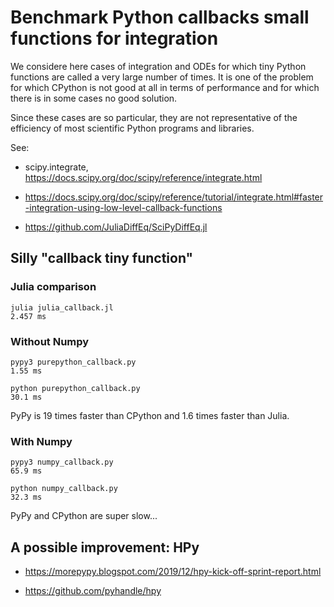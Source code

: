 # Benchmark Python callbacks small functions for integration

We considere here cases of integration and ODEs for which tiny Python functions
are called a very large number of times. It is one of the problem for which
CPython is not good at all in terms of performance and for which there is in
some cases no good solution.

Since these cases are so particular, they are not representative of the
efficiency of most scientific Python programs and libraries.

See:

- scipy.integrate, https://docs.scipy.org/doc/scipy/reference/integrate.html

- https://docs.scipy.org/doc/scipy/reference/tutorial/integrate.html#faster-integration-using-low-level-callback-functions

- https://github.com/JuliaDiffEq/SciPyDiffEq.jl

## Silly "callback tiny function"

### Julia comparison

```
julia julia_callback.jl
2.457 ms
```

### Without Numpy

```
pypy3 purepython_callback.py
1.55 ms

python purepython_callback.py
30.1 ms
```

PyPy is 19 times faster than CPython and 1.6 times faster than Julia.

### With Numpy

```
pypy3 numpy_callback.py
65.9 ms

python numpy_callback.py
32.3 ms
```

PyPy and CPython are super slow...

## A possible improvement: HPy

- https://morepypy.blogspot.com/2019/12/hpy-kick-off-sprint-report.html

- https://github.com/pyhandle/hpy